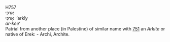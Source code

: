 <body>
  <p>H757<br>  ארכּי  <br> אַרכִּי  ‎  ‘arkı̂y  <br><i>ar-kee‘ </i><br>Patrial from another place (in Palestine) of similar name with <a href="h0751.htm">751</a>  an <i>Arkite</i> or native of Erek: - Archi, Archite.<br></p>
 </body>